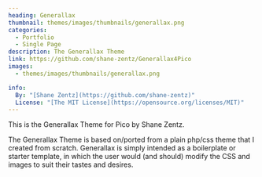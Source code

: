 ```yaml
---
heading: Generallax
thumbnail: themes/images/thumbnails/generallax.png
categories:
  - Portfolio
  - Single Page
description: The Generallax Theme
link: https://github.com/shane-zentz/Generallax4Pico
images:
  - themes/images/thumbnails/generallax.png

info:
  By: "[Shane Zentz](https://github.com/shane-zentz)"
  License: "[The MIT License](https://opensource.org/licenses/MIT)"
---
```


This is the Generallax Theme for Pico by Shane Zentz.

The Generallax Theme is based on/ported from a plain php/css theme that I created from scratch.  Generallax is simply intended as a boilerplate or starter template, in which the user would (and should) modify the CSS and images to suit their tastes and desires.
